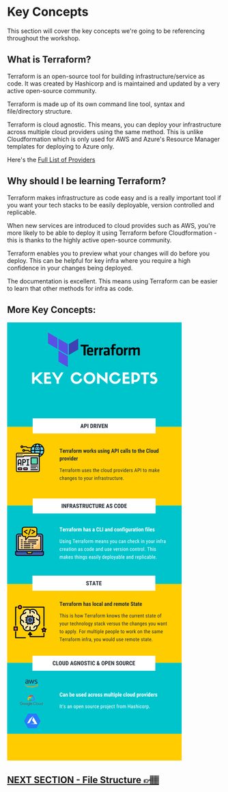 # Key Concepts
This section will cover the key concepts we're going to be referencing throughout the workshop.

## What is Terraform?
Terraform is an open-source tool for building infrastructure/service as code. It was created by Hashicorp and is maintained and updated by a very active open-source community.

Terraform is made up of its own command line tool, syntax and file/directory structure.

Terraform is cloud agnostic. This means, you can deploy your infrastructure across multiple cloud providers using the same method. This is unlike Cloudformation which is only used for AWS and Azure's Resource Manager templates for deploying to Azure only. 

Here's the [Full List of Providers](https://registry.terraform.io/search/providers?namespace=hashicorp)

## Why should I be learning Terraform?
Terraform makes infrastructure as code easy and is a really important tool if you want your tech stacks to be easily deployable, version controlled and replicable. 

When new services are introduced to cloud provides such as AWS, you're more likely to be able to deploy it using Terraform before Cloudformation - this is thanks to the highly active open-source community.

Terraform enables you to preview what your changes will do before you deploy. This can be helpful for key infra where you require a high confidence in your changes being deployed.

The documentation is excellent. This means using Terraform can be easier to learn that other methods for infra as code.

## More Key Concepts:

![key-concepts](../images/key-concepts.png)

## [NEXT SECTION  - File Structure 👉🏽](02-file-structure.md)